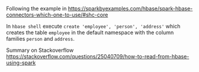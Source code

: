 Following the example in https://sparkbyexamples.com/hbase/spark-hbase-connectors-which-one-to-use/#shc-core

In `hbase shell` execute `create 'employee', 'person', 'address'` which creates the table
`employee` in the default namespace with the column families `person` and `address`.

Summary on Stackoverflow
https://stackoverflow.com/questions/25040709/how-to-read-from-hbase-using-spark